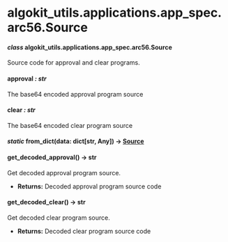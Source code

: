 # algokit_utils.applications.app_spec.arc56.Source

#### *class* algokit_utils.applications.app_spec.arc56.Source

Source code for approval and clear programs.

#### approval *: str*

The base64 encoded approval program source

#### clear *: str*

The base64 encoded clear program source

#### *static* from_dict(data: dict[str, Any]) → [Source](#algokit_utils.applications.app_spec.arc56.Source)

#### get_decoded_approval() → str

Get decoded approval program source.

* **Returns:**
  Decoded approval program source code

#### get_decoded_clear() → str

Get decoded clear program source.

* **Returns:**
  Decoded clear program source code
